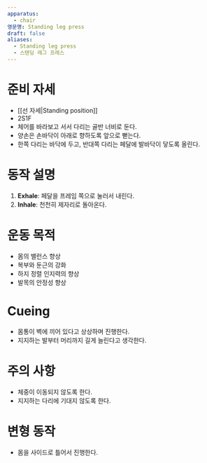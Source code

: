 ```yaml
---
apparatus:
  - chair
영문명: Standing leg press
draft: false
aliases:
  - Standing leg press
  - 스탠딩 레그 프레스
---
```


# 준비 자세

- [[선 자세|Standing position]]
- 2S1F
- 체어를 바라보고 서서 다리는 골반 너비로 둔다.
- 양손은 손바닥이 아래로 향하도록 앞으로 뻗는다.
- 한쪽 다리는 바닥에 두고, 반대쪽 다리는 페달에 발바닥이 닿도록 올린다.


# 동작 설명

1. **Exhale**: 페달을 프레임 쪽으로 눌러서 내린다.
2. **Inhale**: 천천히 제자리로 돌아온다.

# 운동 목적
- 몸의 밸런스 향상
- 복부와 둔근의 강화
- 하지 정렬 인지력의 향상
- 발목의 안정성 향상

# Cueing

- 몸통이 벽에 끼어 있다고 상상하며 진행한다.
- 지지하는 발부터 머리까지 길게 늘린다고 생각한다.

# 주의 사항

- 체중이 이동되지 않도록 한다.
- 지지하는 다리에 기대지 않도록 한다.

# 변형 동작

- 몸을 사이드로 틀어서 진행한다.
